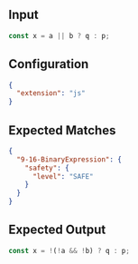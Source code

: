 
## Input
```javascript input
const x = a || b ? q : p;
```

## Configuration
```json configuration
{
  "extension": "js"
}
```

## Expected Matches
```json expected matches
{
  "9-16-BinaryExpression": {
    "safety": {
      "level": "SAFE"
    }
  }
}
```

## Expected Output
```javascript expected output
const x = !(!a && !b) ? q : p;
```

